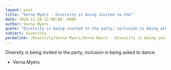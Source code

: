 ```yaml
---
layout: post
title: "Verna Myers - Diversity is being invited to the"
date: 2024-12-28 12:00:00 -0000
author: Verna Myers
quote: "Diversity is being invited to the party; inclusion is being asked to dance."
subject: Diversity
permalink: /Diversity/Verna Myers/Verna Myers - Diversity is being invited to the
---
```


Diversity is being invited to the party; inclusion is being asked to dance.

- Verna Myers

